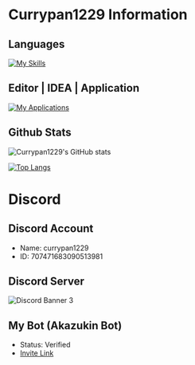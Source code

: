 # Currypan1229 Information
## Languages
[![My Skills](https://skillicons.dev/icons?i=java,kotlin,nodejs,sqlite,groovy&theme=light)](https://skillicons.dev)

## Editor | IDEA | Application
[![My Applications](https://skillicons.dev/icons?i=idea,vscode,stackoverflow,discord,github,eclipse&theme=light)](https://skillicons.dev)

## Github Stats
![Currypan1229's GitHub stats](https://github-readme-stats.vercel.app/api?username=currypan1229&bg_color=30,ff4500,ffa500,5ef85e&title_color=fff0f5&text_color=fff0f5&icon_color=fff0f5&count_private=true&show_icons=true)


[![Top Langs](https://github-readme-stats.vercel.app/api/top-langs/?username=Currypan1229&hide=python)](https://github.com/Currypan1229)

# Discord
## Discord Account
- Name: currypan1229
- ID: 707471683090513981

## Discord Server
![Discord Banner 3](https://discordapp.com/api/guilds/903952397292953630/widget.png?style=banner3)

## My Bot (Akazukin Bot)
- Status: Verified
- [Invite Link](https://ptb.discord.com/api/oauth2/authorize?client_id=858365656024743947&permissions=8&scope=applications.commands%20bot)

